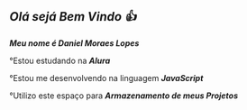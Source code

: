 ## *Olá sejá Bem Vindo 👍*

**_Meu nome é Daniel Moraes Lopes_** 

 °Estou estudando na _**Alura**_

 °Estou me desenvolvendo na linguagem _**JavaScript**_

 °Utilizo este espaço para _**Armazenamento de meus Projetos**_

